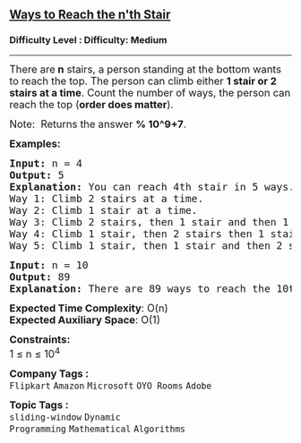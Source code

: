 <h2><a href="https://www.geeksforgeeks.org/problems/count-ways-to-reach-the-nth-stair-1587115620/1?page=1&difficulty=Medium&status=unsolved&sortBy=submissions">Ways to Reach the n'th Stair</a></h2><h3>Difficulty Level : Difficulty: Medium</h3><hr><div class="problems_problem_content__Xm_eO"><p><span style="font-size: 18px;">There are<strong> n</strong> stairs, a person standing at the bottom wants to reach the top. The person can climb either <strong>1 stair or 2 stairs at a time</strong>. Count the number of ways, the person can reach the top (<strong>order does matter</strong>).</span></p>
<p><span style="font-size: 18px;">Note:&nbsp;</span><span style="font-size: 18px;"> Returns the answer&nbsp;</span><strong style="font-size: 18px;">% 10^9+7</strong><span style="font-size: 18px;">.</span></p>
<p><span style="font-size: 18px;"><strong>Examples:</strong></span></p>
<pre><span style="font-size: 18px;"><strong>Input: </strong>n = 4
<strong>Output: </strong>5<strong>
Explanation: </strong>You can reach 4th stair in 5 ways.</span> 
<span style="font-size: 18px;">Way 1: Climb 2 stairs at a time. </span>
<span style="font-size: 18px;">Way 2: Climb 1 stair at a time.</span>
<span style="font-size: 18px;">Way 3: Climb 2 stairs, then 1 stair and then 1 stair.</span>
<span style="font-size: 18px;">Way 4: Climb 1 stair, then 2 stairs then 1 stair.</span>
<span style="font-size: 18px;">Way 5: Climb 1 stair, then 1 stair and then 2 stairs.</span>
</pre>
<pre><span style="font-size: 18px;"><strong>Input: </strong>n = 10
<strong>Output: </strong>89 
<strong>Explanation: </strong>There are 89 ways to reach the 10th stair.</span>
</pre>
<p><span style="font-size: 18px;"><strong>Expected Time Complexity</strong>: O(n)<br><strong>Expected Auxiliary Space</strong>: O(1)</span></p>
<p><span style="font-size: 18px;"><strong>Constraints:</strong><br>1 ≤ n ≤ 10<sup>4</sup></span></p></div><p><span style=font-size:18px><strong>Company Tags : </strong><br><code>Flipkart</code>&nbsp;<code>Amazon</code>&nbsp;<code>Microsoft</code>&nbsp;<code>OYO Rooms</code>&nbsp;<code>Adobe</code>&nbsp;<br><p><span style=font-size:18px><strong>Topic Tags : </strong><br><code>sliding-window</code>&nbsp;<code>Dynamic Programming</code>&nbsp;<code>Mathematical</code>&nbsp;<code>Algorithms</code>&nbsp;